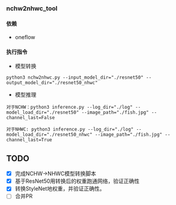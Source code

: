 ### nchw2nhwc_tool

#### 依赖
- oneflow

#### 执行指令

- 模型转换

```
python3 nchw2nhwc.py --input_model_dir="./resnet50" --output_model_dir="./resnet50_nhwc"
```

- 模型推理

```
对于NCHW：python3 inference.py --log_dir="./log" --model_load_dir="./resnet50" --image_path="./fish.jpg" --channel_last=False

对于NHWC: python3 inference.py --log_dir="./log" --model_load_dir="./resnet50_nhwc" --image_path="./fish.jpg" --channel_last=True
```

## TODO

- [x] 完成NCHW->NHWC模型转换脚本
- [x] 基于ResNet50用转换后的权重跑通网络，验证正确性
- [x] 转换StyleNet地权重，并验证正确性。
- [ ] 合并PR